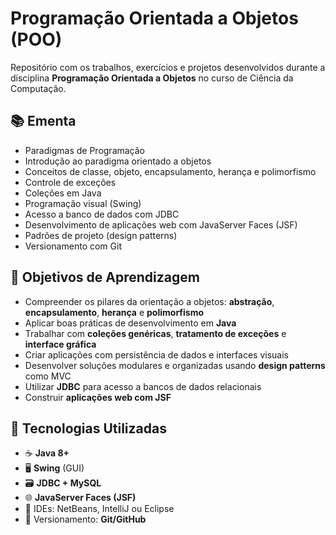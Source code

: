 # Programação Orientada a Objetos (POO) 

Repositório com os trabalhos, exercícios e projetos desenvolvidos durante a disciplina **Programação Orientada a Objetos** no curso de Ciência da Computação.

## 📚 Ementa

- Paradigmas de Programação
- Introdução ao paradigma orientado a objetos
- Conceitos de classe, objeto, encapsulamento, herança e polimorfismo
- Controle de exceções
- Coleções em Java
- Programação visual (Swing)
- Acesso a banco de dados com JDBC
- Desenvolvimento de aplicações web com JavaServer Faces (JSF)
- Padrões de projeto (design patterns)
- Versionamento com Git

## 🎯 Objetivos de Aprendizagem

- Compreender os pilares da orientação a objetos: **abstração**, **encapsulamento**, **herança** e **polimorfismo**
- Aplicar boas práticas de desenvolvimento em **Java**
- Trabalhar com **coleções genéricas**, **tratamento de exceções** e **interface gráfica**
- Criar aplicações com persistência de dados e interfaces visuais
- Desenvolver soluções modulares e organizadas usando **design patterns** como MVC
- Utilizar **JDBC** para acesso a bancos de dados relacionais
- Construir **aplicações web com JSF**

## 🧰 Tecnologias Utilizadas

- ☕ **Java 8+**
- 🖥️ **Swing** (GUI)
- 🗃️ **JDBC + MySQL**
- 🌐 **JavaServer Faces (JSF)**
- 🧪 IDEs: NetBeans, IntelliJ ou Eclipse
- 🧩 Versionamento: **Git/GitHub**
